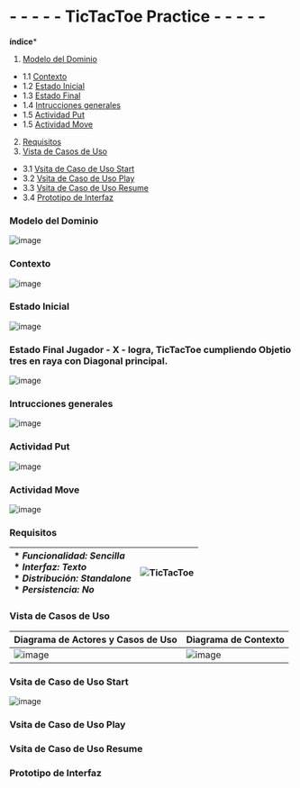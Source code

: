 # - - - - - TicTacToe Practice - - - - -

**índice***

1. [Modelo del Dominio](#Modelo-del-Dominio)
- 1.1 [Contexto](#Contexto)
- 1.2 [Estado Inicial](#Estado-Inicial)
- 1.3 [Estado Final](#Estado-Final) 
- 1.4 [Intrucciones generales](#Intrucciones-generales)
- 1.5 [Actividad Put](#Actividad-Put)
- 1.5 [Actividad Move](#Actividad-Move)
2. [Requisitos](#Requisitos)
3. [Vista de Casos de Uso](#Vista-de-Casos-de-Uso)
- 3.1 [Vsita de Caso de Uso Start](#Vsita-de-Caso-de-Uso-Start)
- 3.2 [Vsita de Caso de Uso Play](#Vsita-de-Caso-de-Uso-Play)
- 3.3 [Vsita de Caso de Uso Resume](#Vsita-de-Caso-de-Uso-Resume)
- 3.4 [Prototipo de Interfaz](#Prototipo-de-Interfaz)

### Modelo del Dominio

![image](https://user-images.githubusercontent.com/46433173/195099141-3d0b3e13-89a0-40b0-b662-6d1380536158.png)

### Contexto
![image](https://user-images.githubusercontent.com/46433173/195099392-b2b042e8-eadd-4680-b2e8-c66ff5c7c420.png)

### Estado Inicial

![image](https://user-images.githubusercontent.com/46433173/195114329-9cedf0fe-c8ca-43d6-bfed-1111caa04680.png)

### Estado Final Jugador - X - logra, TicTacToe cumpliendo Objetio tres en raya con Diagonal principal.

![image](https://user-images.githubusercontent.com/46433173/195117803-07512553-af4c-4b91-8e6c-be7d53dbb5f4.png)

### Intrucciones generales

![image](https://user-images.githubusercontent.com/46433173/195147910-5fd9c1ea-7e0f-42bb-bcf2-81dd324ecca2.png)

### Actividad Put

![image](https://user-images.githubusercontent.com/46433173/195147601-d8953174-9bc1-41d3-a019-ccf1b76f738a.png)

### Actividad Move

![image](https://user-images.githubusercontent.com/46433173/195145996-23355304-d151-4a79-81ec-1bf3d6b332aa.png)


### Requisitos

| * _Funcionalidad: **Sencilla**_<br/>  * _Interfaz: **Texto**_<br/>  * _Distribución: **Standalone**_<br/>  * _Persistencia: **No**_<br/> | ![TicTacToe](https://user-images.githubusercontent.com/46433173/195204431-936b7ff3-1b33-4167-a362-30ede4d08aec.png) | 
| :------- | :------: |  

### Vista de Casos de Uso

| Diagrama de Actores y Casos de Uso | Diagrama de Contexto |
|---|---|
|![image](https://user-images.githubusercontent.com/46433173/195204864-f650c52c-cbcb-4288-8f86-6a32de30eb62.png) |![image](https://user-images.githubusercontent.com/46433173/195207035-a3001085-dde5-4d3c-aa22-81ea8cda5b84.png)

### Vsita de Caso de Uso Start

![image](https://user-images.githubusercontent.com/46433173/195210902-9f9c3d1c-4ff6-48e8-9de3-6ed51096f08e.png)

### Vsita de Caso de Uso Play

### Vsita de Caso de Uso Resume

### Prototipo de Interfaz 
